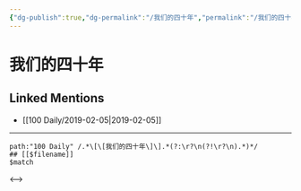 ```yaml
---
{"dg-publish":true,"dg-permalink":"/我们的四十年","permalink":"/我们的四十年/"}
---
```


# 我们的四十年

## Linked Mentions
- [[100 Daily/2019-02-05\|2019-02-05]]


---

```expander
path:"100 Daily" /.*\[\[我们的四十年\]\].*(?:\r?\n(?!\r?\n).*)*/
## [[$filename]]
$match
```

<-->